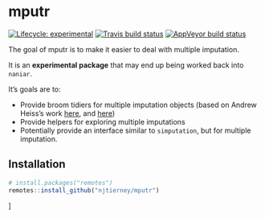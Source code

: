 
<!-- README.md is generated from README.Rmd. Please edit that file -->

# mputr

<!-- badges: start -->

[![Lifecycle:
experimental](https://img.shields.io/badge/lifecycle-experimental-orange.svg)](https://www.tidyverse.org/lifecycle/#experimental)
[![Travis build
status](https://travis-ci.org/njtierney/mputr.svg?branch=master)](https://travis-ci.org/njtierney/mputr)
[![AppVeyor build
status](https://ci.appveyor.com/api/projects/status/github/njtierney/mputr?branch=master&svg=true)](https://ci.appveyor.com/project/njtierney/mputr)
<!-- badges: end -->

The goal of mputr is to make it easier to deal with multiple imputation.

It is an **experimental package** that may end up being worked back into
`naniar`.

It’s goals are to:

  - Provide broom tidiers for multiple imputation objects (based on
    Andrew Heiss’s work
    [here](https://www.andrewheiss.com/blog/2018/03/07/amelia-tidy-melding/),
    and
    [here](https://www.andrewheiss.com/blog/2018/03/08/amelia-broom-huxtable/))
  - Provide helpers for exploring multiple imputations
  - Potentially provide an interface similar to `simputation`, but for
    multiple imputation.

## Installation

``` r
# install.packages("remotes")
remotes::install_github("njtierney/mputr")
```

\]
